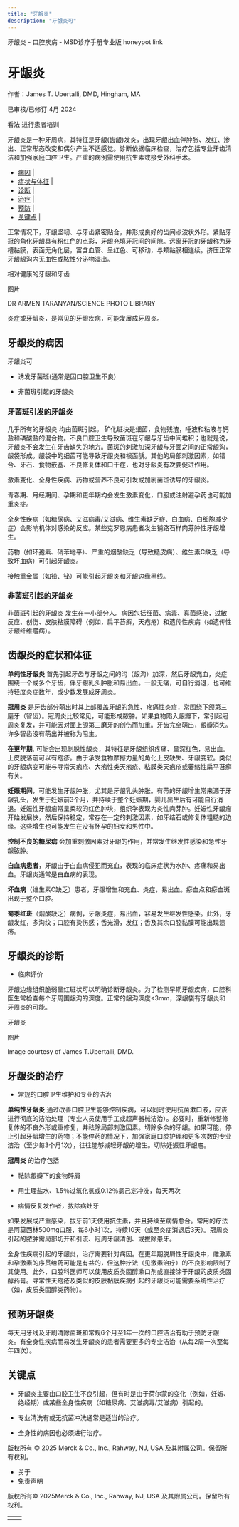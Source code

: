 ```yaml
---
title: "牙龈炎"
description: "牙龈炎可"
---
```


﻿牙龈炎 \- 口腔疾病 \- MSD诊疗手册专业版 honeypot link

# 牙龈炎

作者：James T. Ubertalli, DMD, Hingham, MA

已审核/已修订 4月 2024

看法 进行患者培训

牙龈炎是一种牙周病，其特征是牙龈(齿龈)发炎，出现牙龈出血伴肿胀、发红、渗出、正常形态改变和偶尔产生不适感觉。诊断依据临床检查，治疗包括专业牙齿清洁和加强家庭口腔卫生。严重的病例需使用抗生素或接受外科手术。

- [病因](#病因_v1148879_zh) \|
- [症状与体征](#症状与体征_v1148889_zh) \|
- [诊断](#诊断_v1148907_zh) \|
- [治疗](#治疗_v1148915_zh) \|
- [预防](#预防_v1148934_zh) \|
- [关键点](#关键点_v5941153_zh) \|

正常情况下，牙龈坚韧、与牙齿紧密贴合，并形成良好的齿间点波状外形。紧贴牙冠的角化牙龈具有粉红色的点彩，牙龈充填牙冠间的间隙。远离牙冠的牙龈称为牙槽黏膜，表面无角化层，富含血管、呈红色、可移动，与颊黏膜相连续。挤压正常牙龈龈沟内无血性或脓性分泌物溢出。

相对健康的牙龈和牙齿



图片

DR ARMEN TARANYAN/SCIENCE PHOTO LIBRARY

炎症或牙龈炎，是常见的牙龈疾病，可能发展成牙周炎。

## 牙龈炎的病因

牙龈炎可

- 诱发牙菌斑(通常是因口腔卫生不良)

- 非菌斑引起的牙龈炎


### 牙菌斑引发的牙龈炎

几乎所有的牙龈炎 均由菌斑引起。 矿化斑块是细菌，食物残渣，唾液和粘液与钙盐和磷酸盐的混合物。不良口腔卫生导致菌斑在牙龈与牙齿中间堆积；也就是说，牙龈炎不会发生在牙齿缺失的地方。菌斑的刺激加深牙龈与牙面之间的正常龈沟，龈袋形成。龈袋中的细菌可能导致牙龈炎和根面龋。其他的局部刺激因素，如错合、牙石、食物嵌塞、不良修复体和口干症，也对牙龈炎有次要促进作用。

激素变化、全身性疾病、药物或营养不良可引发或加剧菌斑诱导的牙龈炎。

青春期、月经期间、孕期和更年期均会发生激素变化，口服或注射避孕药也可能加重炎症。

全身性疾病（如糖尿病、艾滋病毒/艾滋病、维生素缺乏症、白血病、白细胞减少症）会影响机体对感染的反应。某些克罗恩病患者发生铺路石样肉芽肿性牙龈增生。

药物（如环孢素、硝苯地平）、严重的烟酸缺乏（导致糙皮病）、维生素C缺乏（导致坏血病）可引起牙龈炎。

接触重金属（如铅、铋）可能引起牙龈炎和牙龈边缘黑线。

### 非菌斑引起的牙龈炎

非菌斑引起的牙龈炎 发生在一小部分人。病因包括细菌、病毒、真菌感染，过敏反应、创伤、皮肤粘膜障碍（例如，扁平苔癣，天疱疮）和遗传性疾病（如遗传性牙龈纤维瘤病）。

## 齿龈炎的症状和体征

**单纯性牙龈炎** 首先引起牙齿与牙龈之间的沟（龈沟）加深，然后牙龈充血，炎症围绕一个或多个牙齿，伴牙龈乳头肿胀和易出血。一般无痛，可自行消退，也可维持轻度炎症数年，或少数发展成牙周炎。

**冠周炎** 是牙齿部分萌出时其上部覆盖牙龈的急性、疼痛性炎症，常围绕下颌第三磨牙（智齿）。冠周炎比较常见，可能形成脓肿。如果食物陷入龈瓣下，常引起冠周炎复发，并可能因对面上颌第三磨牙的创伤而加重。牙齿完全萌出，龈瓣消失。许多智齿没有萌出并被称为阻生。

**在更年期,** 可能会出现剥脱性龈炎，其特征是牙龈组织疼痛、呈深红色，易出血。上皮脱落前可以有疱疹。由于承受食物摩擦力量的角化上皮缺失、牙龈变软。类似的牙龈病变可能与寻常天疱疮、大疱性类天疱疮、粘膜类天疱疮或萎缩性扁平苔癣有关。

**妊娠期间**，可能发生牙龈肿胀，尤其是牙龈乳头肿胀。有蒂的牙龈增生常来源于牙龈乳头，发生于妊娠前3个月，并持续于整个妊娠期，婴儿出生后有可能自行消退。妊娠性牙龈瘤常呈柔软的红色肿块，组织学表现为炎性肉芽肿。妊娠性牙龈瘤开始发展快，然后保持稳定，常存在一定的刺激因素，如牙结石或修复体粗糙的边缘。这些增生也可能发生在没有怀孕的妇女和男性中。

**控制不良的糖尿病** 会加重刺激因素对牙龈的作用，并常发生继发性感染和急性牙龈脓肿。

**白血病患者**，牙龈由于白血病侵犯而充血，表现的临床症状为水肿、疼痛和易出血。牙龈炎通常是白血病的表现。

**坏血病**（维生素C缺乏）患者，牙龈增生和充血、炎症，易出血。瘀血点和瘀血斑出现于整个口腔。

**蜀黍红斑**（烟酸缺乏）病例，牙龈炎症，易出血，容易发生继发性感染。此外，牙龈发红，多沟纹；口腔有烫伤感；舌光滑，发红；舌及其余口腔黏膜可能出现溃疡。

## 牙龈炎的诊断

- 临床评价


牙龈边缘组织脆弱呈红斑状可以明确诊断牙龈炎。为了检测早期牙龈疾病，口腔科医生常检查每个牙周围龈沟的深度。正常的龈沟深度<3mm，深龈袋有牙龈炎和牙周炎的可能。

牙龈炎



图片

Image courtesy of James T.Ubertalli, DMD.

## 牙龈炎的治疗

- 常规的口腔卫生维护和专业的洁治


**单纯性牙龈炎** 通过改善口腔卫生能够控制疾病，可以同时使用抗菌漱口液，应该进行彻底的洁治处理（专业人员使用手工或超声器械洁治）。必要时，重新修整修复体的不良外形或重修复，并祛除局部刺激因素。切除多余的牙龈。如果可能，停止引起牙龈增生的药物；不能停药的情况下，加强家庭口腔护理和更多次数的专业洁治（至少每3个月1次），往往能够减轻牙龈的增生。切除妊娠性牙龈瘤。

**冠周炎** 的治疗包括

- 祛除龈瓣下的食物碎屑

- 用生理盐水、1.5％过氧化氢或0.12％氯己定冲洗，每天两次

- 病情反复发作者，拔除病灶牙


如果发展成严重感染，拔牙前1天使用抗生素，并且持续至病情愈合。常用的疗法是阿莫西林500mg口服，每6小时1次，持续10天（或至炎症消退后3天）。冠周炎引起的脓肿需局部切开和引流、冠周牙龈清创、或拔除患牙。

全身性疾病引起的牙龈炎，治疗需要针对病因。在更年期脱屑性牙龈炎中，雌激素和孕激素的序贯给药可能是有益的，但这种疗法（见激素治疗）的不良影响限制了其使用。此外，口腔科医师可以使用皮质类固醇漱口剂或直接涂于牙龈的皮质类固醇药膏。寻常性天疱疮及类似的皮肤黏膜疾病引起的牙龈炎可能需要系统性治疗（如，皮质类固醇类药物）。

## 预防牙龈炎

每天用牙线及牙刷清除菌斑和常规6个月至1年一次的口腔洁治有助于预防牙龈炎。有全身性疾病而易发生牙龈炎的患者需要更多的专业洁治（从每2周一次至每年四次）。

## 关键点

- 牙龈炎主要由口腔卫生不良引起，但有时是由于荷尔蒙的变化（例如，妊娠、绝经期）或某些全身性疾病（如糖尿病、艾滋病毒/艾滋病）引起的。

- 专业清洗有或无抗菌冲洗通常是适当的治疗。

- 全身性的病因也必须进行治疗。




版权所有 © 2025
Merck & Co., Inc., Rahway, NJ, USA 及其附属公司。保留所有权利。

- 关于
- 免责声明

版权所有© 2025Merck & Co., Inc., Rahway, NJ, USA 及其附属公司。保留所有权利。

|     |     |
| --- | --- |
|  |  |